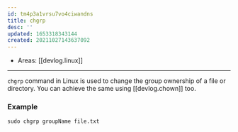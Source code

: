 ```yaml
---
id: tm4p3a1vrsu7vo4ciwandns
title: chgrp
desc: ''
updated: 1653318343144
created: 20211027143637092
---
```


- Areas: [[devlog.linux]]

---

`chgrp` command in Linux is used to change the group ownership of a file or directory. You can achieve the same using [[devlog.chown]] too.

### Example

`sudo chgrp groupName file.txt`
